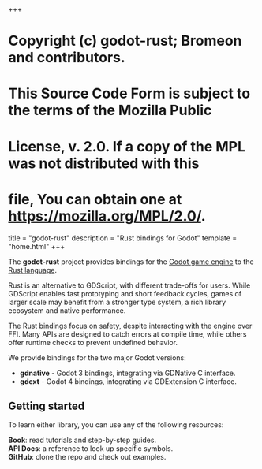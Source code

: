 +++
# Copyright (c) godot-rust; Bromeon and contributors.
# This Source Code Form is subject to the terms of the Mozilla Public
# License, v. 2.0. If a copy of the MPL was not distributed with this
# file, You can obtain one at https://mozilla.org/MPL/2.0/.

title = "godot-rust"
description = "Rust bindings for Godot"
template = "home.html"
+++

The **godot-rust** project provides bindings for the [Godot game engine][godot] to the [Rust language][rust].

Rust is an alternative to GDScript, with different trade-offs for users.
While GDScript enables fast prototyping and short feedback cycles, games of larger scale may
benefit from a stronger type system, a rich library ecosystem and native performance.

The Rust bindings focus on safety, despite interacting with the engine over FFI.
Many APIs are designed to catch errors at compile time, while others offer runtime checks to prevent undefined behavior.

We provide bindings for the two major Godot versions:

* **gdnative** - Godot 3 bindings, integrating via GDNative C interface.
* **gdext** - Godot 4 bindings, integrating via GDExtension C interface.


## Getting started

To learn either library, you can use any of the following resources:

**Book**: read tutorials and step-by-step guides.  
**API Docs**: a reference to look up specific symbols.  
**GitHub**: clone the repo and check out examples.


[godot]: https://godotengine.org
[rust]: https://www.rust-lang.org

